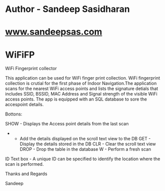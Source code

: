 # Author - Sandeep Sasidharan
# www.sandeepsas.com

# WiFiFP

WiFi Fingerprint collector

This application can be used for WiFi finger print collection. WiFi fingerprint collection is crutial for the first phase of Indoor Navigation.The application scans for the nearest WiFi access points and lists the signature detials that includes SSID, BSSID, MAC Address and Signal strength of the visible WiFi access points. The app is equipped with an SQL database to sore the accespoint details.

Bottons:

SHOW - Displays the Access point details from the last scan
+ - Add the details displayed on the scroll text view to the DB
GET - Display the details stored in the DB
CLR - Clear the scroll text view
DROP - Drop the table in the database
W - Perform a fresh scan 

ID Text box - A unique ID can be specified to identify the location where the scan is performed.

Thanks and Regards

Sandeep


